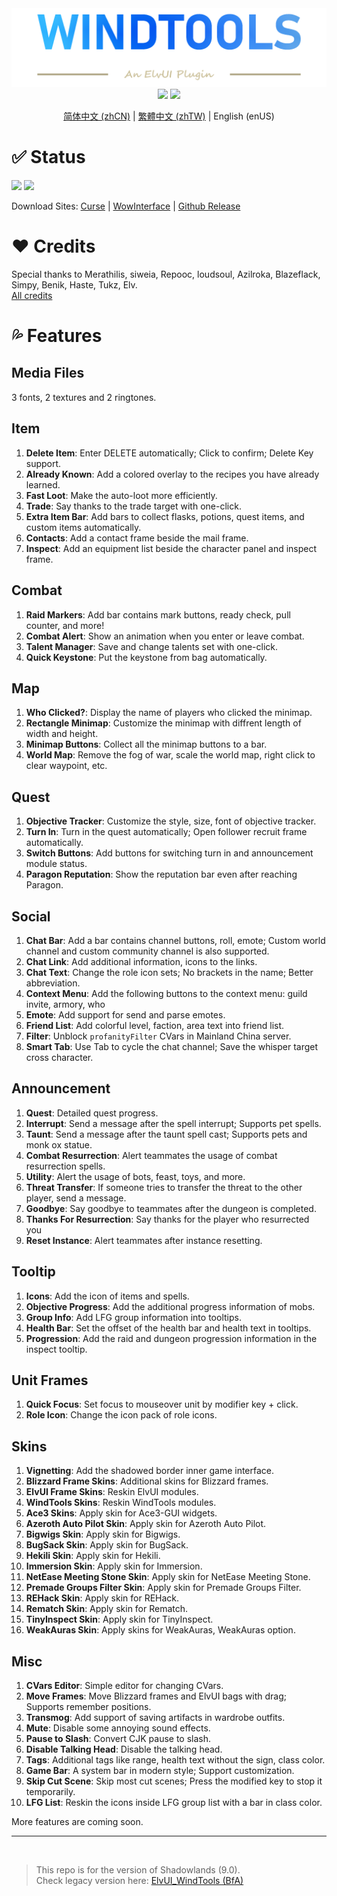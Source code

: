 <div align="center">
<img src="Title.png"/><br>
<img src="https://img.shields.io/badge/ElvUI-12.12-blue.svg?longCache=true&style=for-the-badge"/>
<img src="https://img.shields.io/badge/Version-2.10-green.svg?longCache=true&style=for-the-badge"/>

[简体中文 (zhCN)](README_zhCN.md) | [繁體中文 (zhTW)](README_zhTW.md) | English (enUS)
</div>

# :white_check_mark: Status
![](https://img.shields.io/github/workflow/status/fang2hou/ElvUI_WindTools/publish_stable) [![](https://img.shields.io/badge/Wind%20Plugins-Join-grey.svg?longCache=true&color=7289DA&logo=discord)](https://discord.gg/JMz5Zsk)

Download Sites: [Curse](https://www.curseforge.com/wow/addons/elvui-windtools) | [WowInterface](https://www.wowinterface.com/downloads/info25687-ElvUI_WindTools.html) | [Github Release](https://github.com/fang2hou/ElvUI_WindTools/releases)

# :heart: Credits
Special thanks to Merathilis, siweia, Repooc, loudsoul, Azilroka, Blazeflack, Simpy, Benik, Haste, Tukz, Elv.  
[All credits](CREDITS.md)

# :sweat_drops: Features
## Media Files
3 fonts, 2 textures and 2 ringtones.

## Item
1. **Delete Item**: Enter DELETE automatically; Click to confirm; Delete Key support.  
2. **Already Known**: Add a colored overlay to the recipes you have already learned.  
3. **Fast Loot**: Make the auto-loot more efficiently.
4. **Trade**: Say thanks to the trade target with one-click.
5. **Extra Item Bar**: Add bars to collect flasks, potions, quest items, and custom items automatically.
6. **Contacts**: Add a contact frame beside the mail frame.
7. **Inspect**: Add an equipment list beside the character panel and inspect frame.

## Combat
1. **Raid Markers**: Add bar contains mark buttons, ready check, pull counter, and more! 
2. **Combat Alert**: Show an animation when you enter or leave combat.
3. **Talent Manager**: Save and change talents set with one-click.
4. **Quick Keystone**: Put the keystone from bag automatically.

## Map
1. **Who Clicked?**: Display the name of players who clicked the minimap.  
2. **Rectangle Minimap**: Customize the minimap with diffrent length of width and height.
3. **Minimap Buttons**: Collect all the minimap buttons to a bar.  
4. **World Map**: Remove the fog of war, scale the world map, right click to clear waypoint, etc.

## Quest
1. **Objective Tracker**: Customize the style, size, font of objective tracker.
2. **Turn In**: Turn in the quest automatically; Open follower recruit frame automatically.  
3. **Switch Buttons**: Add buttons for switching turn in and announcement module status.  
4. **Paragon Reputation**: Show the reputation bar even after reaching Paragon.  

## Social
1. **Chat Bar**: Add a bar contains channel buttons, roll, emote; Custom world channel and custom community channel is also supported.
2. **Chat Link**: Add additional information, icons to the links.  
3. **Chat Text**: Change the role icon sets; No brackets in the name; Better abbreviation.
4. **Context Menu**: Add the following buttons to the context menu: guild invite, armory, who  
5. **Emote**: Add support for send and parse emotes.
6. **Friend List**: Add colorful level, faction, area text into friend list.  
7. **Filter**: Unblock `profanityFilter` CVars in Mainland China server.
8. **Smart Tab**: Use Tab to cycle the chat channel; Save the whisper target cross character.

## Announcement
1. **Quest**: Detailed quest progress.
2. **Interrupt**: Send a message after the spell interrupt; Supports pet spells.
3. **Taunt**: Send a message after the taunt spell cast; Supports pets and monk ox statue.
4. **Combat Resurrection**: Alert teammates the usage of combat resurrection spells.
5. **Utility**: Alert the usage of bots, feast, toys, and more.
6. **Threat Transfer**: If someone tries to transfer the threat to the other player, send a message.
7. **Goodbye**: Say goodbye to teammates after the dungeon is completed.
8. **Thanks For Resurrection**: Say thanks for the player who resurrected you
9. **Reset Instance**: Alert teammates after instance resetting.

## Tooltip
1. **Icons**: Add the icon of items and spells.
2. **Objective Progress**: Add the additional progress information of mobs.
3. **Group Info**: Add LFG group information into tooltips.
4. **Health Bar**: Set the offset of the health bar and health text in tooltips.
5. **Progression**: Add the raid and dungeon progression information in the inspect tooltip.

## Unit Frames
1. **Quick Focus**: Set focus to mouseover unit by modifier key + click.
2. **Role Icon**: Change the icon pack of role icons.

## Skins
1. **Vignetting**: Add the shadowed border inner game interface.
2. **Blizzard Frame Skins**: Additional skins for Blizzard frames.
3. **ElvUI Frame Skins**: Reskin ElvUI modules.
4. **WindTools Skins**: Reskin WindTools modules.
5. **Ace3 Skins**: Apply skin for Ace3-GUI widgets.
6. **Azeroth Auto Pilot Skin**: Apply skin for Azeroth Auto Pilot.
7. **Bigwigs Skin**: Apply skin for Bigwigs.
8. **BugSack Skin**: Apply skin for BugSack.
9. **Hekili Skin**: Apply skin for Hekili.
10. **Immersion Skin**: Apply skin for Immersion.
11. **NetEase Meeting Stone Skin**: Apply skin for NetEase Meeting Stone.
12. **Premade Groups Filter Skin**: Apply skin for Premade Groups Filter.
13. **REHack Skin**: Apply skin for REHack.
14. **Rematch Skin**: Apply skin for Rematch.
15. **TinyInspect Skin**: Apply skin for TinyInspect.
16. **WeakAuras Skin**: Apply skins for WeakAuras, WeakAuras option.

## Misc
1. **CVars Editor**: Simple editor for changing CVars.
2. **Move Frames**: Move Blizzard frames and ElvUI bags with drag; Supports remember positions.
3. **Transmog**: Add support of saving artifacts in wardrobe outfits.
4. **Mute**: Disable some annoying sound effects.
5. **Pause to Slash**: Convert CJK pause to slash.
6. **Disable Talking Head**: Disable the talking head.
7. **Tags**: Additional tags like range, health text without the sign, class color.
8. **Game Bar**: A system bar in modern style; Support customization.
9. **Skip Cut Scene**: Skip most cut scenes; Press the modified key to stop it temporarily.
10. **LFG List**: Reskin the icons inside LFG group list with a bar in class color.

More features are coming soon.

-----
<br>

>This repo is for the version of Shadowlands (9.0).  
>Check legacy version here: [ElvUI_WindTools (BfA)](https://github.com/fang2hou/ElvUI_WindTools_BfA)